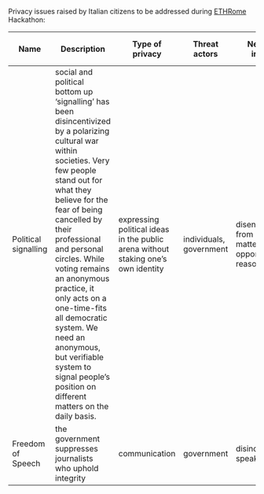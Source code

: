 Privacy issues raised by Italian citizens to be addressed during [ETHRome](www.ethrome.org) Hackathon:

| Name  | Description | Type of privacy | Threat actors | Negative impact | Link to Proof |
| ------------- | ------------- |------------- |------------- | ------------- | ------------- | 
| Political signalling | social and political bottom up ‘signalling’ has been disincentivized by a polarizing cultural war within societies. Very few people stand out for what they believe for the fear of being cancelled by their professional and personal circles. While voting remains an anonymous practice, it only acts on a one-time-fits all  democratic system. We need an anonymous, but verifiable system to signal people’s position on different matters on the daily basis. | expressing political ideas in the public arena without staking one’s own identity | individuals, government | disengagement from political matters for opportunistic reasons | - |
| Freedom of Speech | the government suppresses journalists who uphold integrity | communication | government | disincentive to speak the truth | - | [1](https://www.euractiv.com/section/politics/news/journalists-urge-brussels-to-safeguard-italys-media-freedom/), [2](https://www.balcanicaucaso.org/eng/Areas/Italy/Silencing-Voices-in-Italy-The-Erosion-of-Media-Freedom-229434), [3](https://www.mapmf.org/alert/31977?f.from=2022-10-22&f.country=Italy) |
